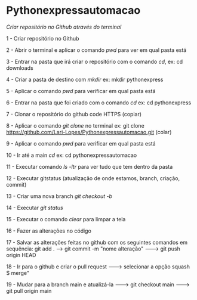 # Pythonexpressautomacao
*Criar repositório no Github através do terminal*

1 - Criar repositório no Github

2 - Abrir o terminal e aplicar o comando *pwd* para ver em qual pasta está

3 - Entrar na pasta que irá criar o repositório com o comando *cd*, ex: cd downloads

4 - Criar a pasta de destino com *mkdir* ex: mkdir pythonexpress

5 - Aplicar o comando *pwd* para verificar em qual pasta está

6 - Entrar na pasta que foi criado com o comando *cd* ex: cd pythonexpress

7 - Clonar o repositório do github code HTTPS (copiar)

8 - Aplicar o comando *git clone* no terminal ex: git clone https://github.com/Lari-Lopes/Pythonexpressautomacao.git (colar)

9 - Aplicar o comando *pwd* para verificar em qual pasta está

10 - Ir até a main *cd* ex: cd pythonexpressautomacao

11 - Executar comando *ls -ltr* para ver tudo que tem dentro da pasta

12 - Executar gitstatus (atualização de onde estamos, branch, criação, commit)

13 - Criar uma nova branch *git checkout -b*

14 - Executar *git status*

15 - Executar o comando *clear* para limpar a tela

16 - Fazer as alterações no código

17 - Salvar as alterações feitas no github com os seguintes comandos em sequência: git add . --> git commit -m "nome alteração" ---> git push origin HEAD

18 - Ir para o github e criar o pull request ---> selecionar a opção squash $ merge" 

19 - Mudar para a branch main e atualizá-la ---> git checkout main ---> git pull origin main
